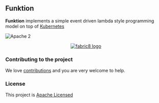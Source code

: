 ## Funktion

**Funktion** implements a simple event driven lambda style programming model on top of [Kubernetes](http://kubernetes.io)

![Apache 2](http://img.shields.io/badge/license-Apache%202-red.svg)

<p align="center">
  <a href="http://fabric8.io/">
  	<img src="https://raw.githubusercontent.com/fabric8io/fabric8/master/docs/images/cover/cover_small.png" alt="fabric8 logo"/>
  </a>
</p>

### Contributing to the project

We love [contributions](http://fabric8.io/contributing/index.html) and you are very welcome to help.

### License

This project is [Apache Licensed](license.txt)